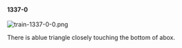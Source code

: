 #### 1337-0
![train-1337-0-0.png](https://github.com/lil-lab/nlvr/raw/master/nlvr/train/images/40/train-1337-0-0.png "train-1337-0-0.png")

There is ablue triangle closely touching the bottom of abox.